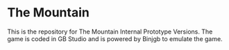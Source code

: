 # The Mountain
This is the repository for The Mountain Internal Prototype Versions. The game is coded in GB Studio and is powered by Binjgb to emulate the game. 
